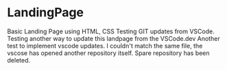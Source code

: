 # LandingPage
Basic Landing Page using HTML, CSS
Testing GIT updates from VSCode.
Testing another way to update this landpage from the VSCode.dev
Another test to implement vscode updates.
I couldn't match the same file, the vscose has opened another repository itself.
Spare repository has been deleted.

